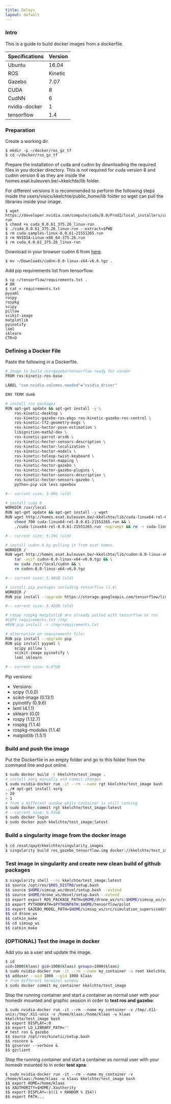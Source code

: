 ```yaml
---
title: Delays
layout: default
---
```

### Intro

This is a guide to build docker images from a dockerfile. 

| Specifications | Version |
| -------------  | ------- |
| Ubuntu         |  16.04  |
| ROS            | Kinetic |
| Gazebo         |   7.07  |
| CUDA           |  8      |
| CudNN          |  6      |
| nvidia-docker  |  1      |
| tensorflow     |  1.4    |

### Preparation

Create a working dir.

```
$ mkdir -p ~/docker/ros_gz_tf
$ cd ~/docker/ros_gz_tf
```

Prepare the installation of cuda and cudnn by downloading the required files in you docker directory. This is not required for cuda version 8 and cudnn version 6 as they are inside the homes.esat.kuleuven.be/~kkelchte/lib folder.

For different versions it is recommended to perform the following steps inside the users/visics/kkelchte/public_home/lib folder so wget can pull the libraries inside your image.


```
$ wget https://developer.nvidia.com/compute/cuda/8.0/Prod2/local_installers/cuda_8.0.61_375.26_linux-run
$ chmod +x cuda_8.0.61_375.26_linux-run
$ ./cuda_8.0.61_375.26_linux-run --extract=$PWD
$ rm cuda-samples-linux-8.0.61-21551265.run
$ rm NVIDIA-Linux-x86_64-375.26.run
$ rm cuda_8.0.61_375.26_linux-run
```

Download in your browser cudnn 6 from [here](https://developer.nvidia.com/compute/machine-learning/cudnn/secure/v6/prod/8.0_20170307/cudnn-8.0-linux-x64-v6.0-tgz).

```
$ mv ~/Downloads/cudnn-8.0-linux-x64-v6.0.tgz .
```

Add pip requirements list from tensorflow:

```
$ cp ~/tensorflow/requirements.txt .
# OR
$ cat > requirements.txt
pyyaml
rospy
rospkg
scipy
pillow
scikit-image
matplotlib
pyinotify
lxml
sklearn
CTR+D
```

### Defining a Docker File

Paste the following in a Dockerfile.

```bash
# Image to build ros+gazebo+tensorflow ready for condor
FROM ros:kinetic-ros-base

LABEL "com.nvidia.volumes.needed"="nvidia_driver"

ENV TERM dumb

# install ros packages
RUN apt-get update && apt-get install -y \
    ros-kinetic-desktop \
    ros-kinetic-gazebo-ros-pkgs ros-kinetic-gazebo-ros-control \
    ros-kinetic-tf2-geometry-msgs \
    ros-kinetic-hector-pose-estimation \
    libignition-math2-dev \
    ros-kinetic-parrot-arsdk \
    ros-kinetic-hector-sensors-description \
    ros-kinetic-hector-localization \
    ros-kinetic-hector-models \
    ros-kinetic-teleop-twist-keyboard \
    ros-kinetic-hector-mapping \
    ros-kinetic-hector-gazebo \
    ros-kinetic-hector-gazebo-plugins \
    ros-kinetic-hector-sensors-description \
    ros-kinetic-hector-sensors-gazebo \
    python-pip vim less openbox

#-- current size: 3.09G (old)

# install cuda 8 
WORKDIR /usr/local
RUN apt-get update && apt-get install -y wget
RUN wget http://homes.esat.kuleuven.be/~kkelchte/lib/cuda-linux64-rel-8.0.61-21551265.run && \
	chmod 700 cuda-linux64-rel-8.0.61-21551265.run && \
	./cuda-linux64-rel-8.0.61-21551265.run -noprompt && rm -r cuda-linux64-*

#-- current size: 5.19G (old)

# install cudnn 6 by pulling it from esat homes.
WORKDIR /
RUN wget http://homes.esat.kuleuven.be/~kkelchte/lib/cudnn-8.0-linux-x64-v6.0.tgz && \
 	tar -xvzf cudnn-8.0-linux-x64-v6.0.tgz && \
	mv cuda /usr/local/cudnn && \
	rm cudnn-8.0-linux-x64-v6.0.tgz

#-- current size: 5.48GB (old)

# install pip packages including tensorflow (1.4)
WORKDIR /
RUN pip install --upgrade https://storage.googleapis.com/tensorflow/linux/gpu/tensorflow_gpu-1.4.0-cp27-none-linux_x86_64.whl

#-- current size: 6.42GB (old)

# rospy rospkg matplotlib are already pulled with tensorflow or ros
#COPY requirements.txt /tmp
#RUN pip install -r /tmp/requirements.txt

# alternative on requirements file:
RUN pip install --upgrade pip
RUN pip install pyyaml \
	scipy pillow \
	scikit-image pyinotify \
    lxml sklearn

#-- current size: 6.97GB
```

Pip versions:
* Versions:
* scipy (1.0.0)
* scikit-image (0.13.1)
* pyinotify (0.9.6)
* lxml (4.1.1)
* sklearn (0.0)
* rospy (1.12.7)
* rospkg (1.1.4)
* rospkg-modules (1.1.4)
* matplotlib (1.5.1)

### Build and push the image

Put the Dockerfile in an empty folder and go to this folder from the command line and put online.

```bash
$ sudo docker build -t kkelchte/test_image .
# install xorg manually and commit changes
$ sudo nvidia-docker run -it --rm --name rgt kkelchte/test_image bash
../# apt-get install xorg
> 29
> 1
# from a different window while container is still running
$ sudo docker commit rgt kkelchte/test_image:latest
# --current size: 6.92GB
$ sudo docker login
$ sudo docker push kkelchte/test_image:latest
```


### Build a singularity image from the docker image


```bash
$ cd /esat/qayd/kkelchte/singularity_images
$ singularity build ros_gazebo_tensorflow.img docker://kkelchte/test_image:latest
```

### Test image in singularity and create new clean build of github packages


```bash
$ singularity shell --nv kkelchte/test_image:latest
$$ source /opt/ros/$ROS_DISTRO/setup.bash
$$ source $HOME/simsup_ws/devel/setup.bash --extend
$$ source $HOME/drone_ws/devel/setup.bash --extend
$$ export export ROS_PACKAGE_PATH=$HOME/drone_ws/src:$HOME/simsup_ws/src:/opt/ros/kinetic/share
$$ export PYTHONPATH=$PYTHONPATH:$HOME/tensorflow/pilot
$$ export GAZEBO_MODEL_PATH=$HOME/simsup_ws/src/simulation_supervised/simulation_supervised_demo/models
$$ cd drone_ws
$$ catkin_make
$$ cd simsup_ws
$$ catkin_make
```


### (OPTIONAL) Test the image in docker

Add you as a user and update the image.

```bash
$ id
uid=1000(klaas) gid=1000(klaas) groups=1000(klaas)
$ sudo nvidia-docker run -it --rm --name my_container -u root kkelchte/test_image bash
$$ adduser --uid 1000 --gid 1000 klaas
# from different terminal window
$ sudo docker commit my_container kkelchte/test_image
```

Stop the running container and start a container as normal user with your homedir mounted and graphic session in order to **test ros and gazebo**:

```
$ sudo nvidia-docker run -it --rm --name my_container -v /tmp/.X11-unix:/tmp/.X11-unix -v /home/klaas:/home/klaas -u klaas kkelchte/test_image bash
$$ export DISPLAY=:0
$$ export LD_LIBRARY_PATH=''
# test ros & gazebo
$$ source /opt/ros/kinetic/setup.bash
$$ roscore &
$$ gzserver --verbose &
$$ gzclient
```

Stop the running container and start a container as normal user with your homedir mounted to in order **test xpra**:

```
$ sudo nvidia-docker run -it --rm --name my_container -v /home/klaas:/home/klaas -u klaas kkelchte/test_image bash
$$ export HOME=/home/klaas
$$ XAUTHORITY=$HOME/.Xauthority
$$ export DISPLAY=:$((1 + RANDOM % 254))
$$ export PATH...
```
